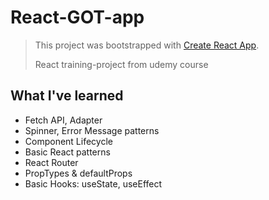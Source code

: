 # React-GOT-app

> This project was bootstrapped with [Create React App](https://github.com/facebook/create-react-app).
>
> React training-project from udemy course

## What I've learned

- Fetch API, Adapter
- Spinner, Error Message patterns
- Component Lifecycle
- Basic React patterns
- React Router
- PropTypes & defaultProps
- Basic Hooks: useState, useEffect
